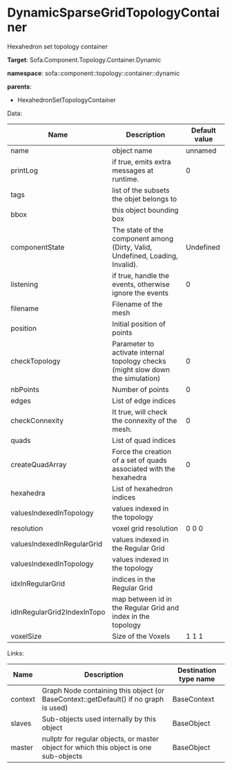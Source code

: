 # DynamicSparseGridTopologyContainer

Hexahedron set topology container


__Target__: Sofa.Component.Topology.Container.Dynamic

__namespace__: sofa::component::topology::container::dynamic

__parents__:

- HexahedronSetTopologyContainer

Data: 

<table>
    <thead>
        <tr>
            <th>Name</th>
            <th>Description</th>
            <th>Default value</th>
        </tr>
    </thead>
    <tbody>
	<tr>
		<td>name</td>
		<td>
object name
		</td>
		<td>unnamed</td>
	</tr>
	<tr>
		<td>printLog</td>
		<td>
if true, emits extra messages at runtime.
		</td>
		<td>0</td>
	</tr>
	<tr>
		<td>tags</td>
		<td>
list of the subsets the objet belongs to
		</td>
		<td></td>
	</tr>
	<tr>
		<td>bbox</td>
		<td>
this object bounding box
		</td>
		<td></td>
	</tr>
	<tr>
		<td>componentState</td>
		<td>
The state of the component among (Dirty, Valid, Undefined, Loading, Invalid).
		</td>
		<td>Undefined</td>
	</tr>
	<tr>
		<td>listening</td>
		<td>
if true, handle the events, otherwise ignore the events
		</td>
		<td>0</td>
	</tr>
	<tr>
		<td>filename</td>
		<td>
Filename of the mesh
		</td>
		<td></td>
	</tr>
	<tr>
		<td>position</td>
		<td>
Initial position of points
		</td>
		<td></td>
	</tr>
	<tr>
		<td>checkTopology</td>
		<td>
Parameter to activate internal topology checks (might slow down the simulation)
		</td>
		<td>0</td>
	</tr>
	<tr>
		<td>nbPoints</td>
		<td>
Number of points
		</td>
		<td>0</td>
	</tr>
	<tr>
		<td>edges</td>
		<td>
List of edge indices
		</td>
		<td></td>
	</tr>
	<tr>
		<td>checkConnexity</td>
		<td>
It true, will check the connexity of the mesh.
		</td>
		<td>0</td>
	</tr>
	<tr>
		<td>quads</td>
		<td>
List of quad indices
		</td>
		<td></td>
	</tr>
	<tr>
		<td>createQuadArray</td>
		<td>
Force the creation of a set of quads associated with the hexahedra
		</td>
		<td>0</td>
	</tr>
	<tr>
		<td>hexahedra</td>
		<td>
List of hexahedron indices
		</td>
		<td></td>
	</tr>
	<tr>
		<td>valuesIndexedInTopology</td>
		<td>
values indexed in the topology
		</td>
		<td></td>
	</tr>
	<tr>
		<td>resolution</td>
		<td>
voxel grid resolution
		</td>
		<td>0 0 0</td>
	</tr>
	<tr>
		<td>valuesIndexedInRegularGrid</td>
		<td>
values indexed in the Regular Grid
		</td>
		<td></td>
	</tr>
	<tr>
		<td>valuesIndexedInTopology</td>
		<td>
values indexed in the topology
		</td>
		<td></td>
	</tr>
	<tr>
		<td>idxInRegularGrid</td>
		<td>
indices in the Regular Grid
		</td>
		<td></td>
	</tr>
	<tr>
		<td>idInRegularGrid2IndexInTopo</td>
		<td>
map between id in the Regular Grid and index in the topology
		</td>
		<td></td>
	</tr>
	<tr>
		<td>voxelSize</td>
		<td>
Size of the Voxels
		</td>
		<td>1 1 1</td>
	</tr>

</tbody>
</table>

Links: 


| Name | Description | Destination type name |
| ---- | ----------- | --------------------- |
|context|Graph Node containing this object (or BaseContext::getDefault() if no graph is used)|BaseContext|
|slaves|Sub-objects used internally by this object|BaseObject|
|master|nullptr for regular objects, or master object for which this object is one sub-objects|BaseObject|

